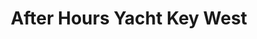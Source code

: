 ---
title: "After Hours Yacht Key West"
url: /key-west/after-hours-yacht-key-west/
shop: Reisebüro
---